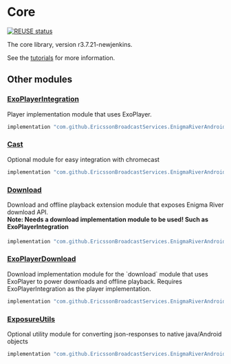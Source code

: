 <!--
SPDX-FileCopyrightText: 2024 Red Bee Media Ltd <https://www.redbeemedia.com/>

SPDX-License-Identifier: CC-BY-SA-4.0
-->

# Core

[![REUSE status](https://api.reuse.software/badge/github.com/EricssonBroadcastServices/EnigmaRiverAndroidCore)](https://api.reuse.software/info/github.com/EricssonBroadcastServices/EnigmaRiverAndroidCore)

The core library, version r3.7.21-newjenkins.

See the [tutorials](tutorials/index.md) for more information.

## Other modules

### [ExoPlayerIntegration](https://github.com/EricssonBroadcastServices/EnigmaRiverAndroidExoPlayerIntegration/tree/r3.7.21-newjenkins)

<p>Player implementation module that uses ExoPlayer.</p>

```gradle
implementation "com.github.EricssonBroadcastServices.EnigmaRiverAndroid:exoplayerintegration:r3.7.21-newjenkins"
```

### [Cast](https://github.com/EricssonBroadcastServices/EnigmaRiverAndroidCast/tree/r3.7.21-newjenkins)

<p>Optional module for easy integration with chromecast</p>

```gradle
implementation "com.github.EricssonBroadcastServices.EnigmaRiverAndroid:cast:r3.7.21-newjenkins"
```

### [Download](https://github.com/EricssonBroadcastServices/EnigmaRiverAndroidDownload/tree/r3.7.21-newjenkins)

<p>Download and offline playback extension module that exposes Enigma River download API.</p>
<h4 style="margin-top: -1em">Note: Needs a download implementation module to be used! Such as ExoPlayerIntegration</h4>

```gradle
implementation "com.github.EricssonBroadcastServices.EnigmaRiverAndroid:download:r3.7.21-newjenkins"
```

### [ExoPlayerDownload](https://github.com/EricssonBroadcastServices/EnigmaRiverAndroidExoPlayerDownload/tree/r3.7.21-newjenkins)

<p>Download implementation module for the `download` module that uses ExoPlayer to power downloads and offline playback. Requires ExoPlayerIntegration as the player implementation.</p>

```gradle
implementation "com.github.EricssonBroadcastServices.EnigmaRiverAndroid:exoPlayerDownload:r3.7.21-newjenkins"
```

### [ExposureUtils](https://github.com/EricssonBroadcastServices/EnigmaRiverAndroidExposureUtils/tree/r3.7.21-newjenkins)

<p>Optional utility module for converting json-responses to native java/Android objects</p>

```gradle
implementation "com.github.EricssonBroadcastServices.EnigmaRiverAndroid:exposureUtils:r3.7.21-newjenkins"
```
